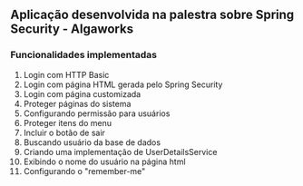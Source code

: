 ## Aplicação desenvolvida na palestra sobre Spring Security - Algaworks

### Funcionalidades implementadas

01. Login com HTTP Basic
02. Login com página HTML gerada pelo Spring Security
03. Login com página customizada
04. Proteger páginas do sistema
05. Configurando permissão para usuários
06. Proteger itens do menu
07. Incluir o botão de sair
08. Buscando usuário da base de dados
09. Criando uma implementação de UserDetailsService
10. Exibindo o nome do usuário na página html
11. Configurando o "remember-me"
